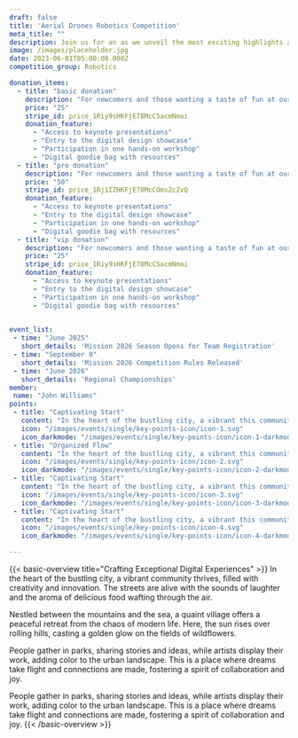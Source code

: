 ```yaml
---
draft: false
title: 'Aerial Drones Robotics Competition'
meta_title: ""
description: Join us for an as we unveil the most exciting highlights at our upcoming designer event.
image: /images/placeholder.jpg
date: 2023-06-01T05:00:00.000Z
competition_group: Robotics

donation_items: 
  - title: "basic donation"
    description: "For newcomers and those wanting a taste of fun at our conference event."
    price: "25"
    stripe_id: price_1Riy9sHKFjE78McC5acmNmai
    donation_feature:
      - "Access to keynote presentations"
      - "Entry to the digital design showcase"
      - "Participation in one hands-on workshop"
      - "Digital goodie bag with resources"
  - title: "pro donation"
    description: "For newcomers and those wanting a taste of fun at our conference event."
    price: "50"
    stripe_id: price_1Rj1IZHKFjE78McCOmsZcZvQ
    donation_feature:
      - "Access to keynote presentations"
      - "Entry to the digital design showcase"
      - "Participation in one hands-on workshop"
      - "Digital goodie bag with resources"
  - title: "vip donation"
    description: "For newcomers and those wanting a taste of fun at our conference event."
    price: "25"
    stripe_id: price_1Riy9sHKFjE78McC5acmNmai
    donation_feature:
      - "Access to keynote presentations"
      - "Entry to the digital design showcase"
      - "Participation in one hands-on workshop"
      - "Digital goodie bag with resources"

      
event_list:
 - time: "June 2025"
   short_details: 'Mission 2026 Season Opens for Team Registration'
 - time: "September 9"
   short_details: 'Mission 2026 Competition Rules Released'
 - time: "June 2026"
   short_details: 'Regional Championships'
member: 
 name: "John Williams"
points:
 - title: "Captivating Start"
   content: "In the heart of the bustling city, a vibrant this community thrives, filled with creativity."
   icon: "/images/events/single/key-points-icon/icon-1.svg"
   icon_darkmode: "/images/events/single/key-points-icon/icon-1-darkmode.svg"
 - title: "Organized Flow"
   content: "In the heart of the bustling city, a vibrant this community thrives, filled with creativity."
   icon: "/images/events/single/key-points-icon/icon-2.svg"
   icon_darkmode: "/images/events/single/key-points-icon/icon-2-darkmode.svg"
 - title: "Captivating Start"
   content: "In the heart of the bustling city, a vibrant this community thrives, filled with creativity."
   icon: "/images/events/single/key-points-icon/icon-3.svg"
   icon_darkmode: "/images/events/single/key-points-icon/icon-3-darkmode.svg"
 - title: "Captivating Start"
   content: "In the heart of the bustling city, a vibrant this community thrives, filled with creativity."
   icon: "/images/events/single/key-points-icon/icon-4.svg"
   icon_darkmode: "/images/events/single/key-points-icon/icon-4-darkmode.svg"

---
```


{{< basic-overview title="Crafting Exceptional Digital Experiences" >}}
In the heart of the bustling city, a vibrant community thrives,
filled with creativity and innovation. The streets are alive with
the sounds of laughter and the aroma of delicious food wafting
through the air.

Nestled between the mountains and the sea, a quaint village offers
a peaceful retreat from the chaos of modern life. Here, the sun
rises over rolling hills, casting a golden glow on the fields of
wildflowers.

People gather in parks, sharing stories and ideas, while artists
display their work, adding color to the urban landscape. This is a
place where dreams take flight and connections are made, fostering
a spirit of collaboration and joy.

People gather in parks, sharing stories and ideas, while artists
display their work, adding color to the urban landscape. This is a
place where dreams take flight and connections are made, fostering
a spirit of collaboration and joy.
{{< /basic-overview >}}
